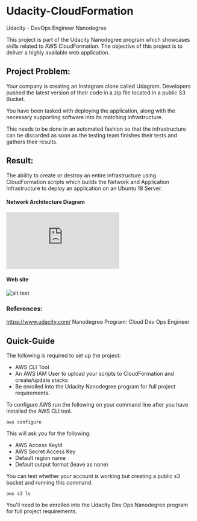 # Udacity-CloudFormation
Udacity - DevOps Engineer Nanodegree

This project is part of the Udacity Nanodegree program which showcases skills related to AWS CloudFormation. The objective of this project is to deliver a highly available web application. 


## Project Problem:
Your company is creating an Instagram clone called Udagram. Developers pushed the latest version of their code in a zip file located in a public S3 Bucket.

You have been tasked with deploying the application, along with the necessary supporting software into its matching infrastructure.

This needs to be done in an automated fashion so that the infrastructure can be discarded as soon as the testing team finishes their tests and gathers their results.

## Result:
The ability to create or destroy an entire infrastructure using CloudFormation scripts which builds the Network and Application Infrastructure to deploy an application on an Ubuntu 18 Server.

#### Network Architecture Diagram
![alt text](https://github.com/sashpetrov/Udacity-CloudFormation/blob/master/AWS%20Architecture.pdf "Network Architecture")

#### Web site
![alt text](https://github.com/sashpetrov/Udacity-CloudFormation/blob/master/Site.png "Site")

### References:
https://www.udacity.com/
Nanodegree Program: Cloud Dev Ops Engineer

## Quick-Guide
The following is required to set up the project:
* AWS CLI Tool
* An AWS IAM User to upload your scripts to CloudFormation and create/update stacks
* Be enrolled into the Udacity Nanodegree program for full project requirements.

To configure AWS run the following on your command line after you have installed the AWS CLI tool.

`aws configure`

This will ask you for the following:
* AWS Access KeyId
* AWS Secret Access Key
* Default region name
* Default output format (leave as none)

You can test whether your account is working but creating a public s3 bucket and running this command:

`aws s3 ls`

You'll need to be enrolled into the Udacity Dev Ops Nanodegree program for full project requirements. 
